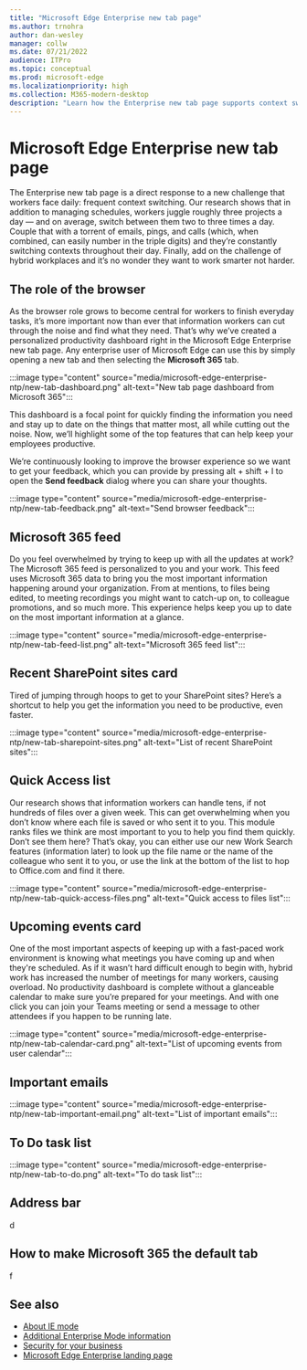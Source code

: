 ```yaml
---
title: "Microsoft Edge Enterprise new tab page"
ms.author: trnohra
author: dan-wesley
manager: collw
ms.date: 07/21/2022
audience: ITPro
ms.topic: conceptual
ms.prod: microsoft-edge
ms.localizationpriority: high
ms.collection: M365-modern-desktop
description: "Learn how the Enterprise new tab page supports context switching and increases worker productivity."
---
```


# Microsoft Edge Enterprise new tab page

The Enterprise new tab page is a direct response to a new challenge that workers face daily: frequent context switching. Our research shows that in addition to managing schedules, workers juggle roughly three projects a day — and on average, switch between them two to three times a day. Couple that with a torrent of emails, pings, and calls (which, when combined, can easily number in the triple digits) and they’re constantly switching contexts throughout their day. Finally, add on the challenge of hybrid workplaces and it’s no wonder they want to work smarter not harder.

## The role of the browser

As the browser role grows to become central for workers to finish everyday tasks, it’s more important now than ever that information workers can cut through the noise and find what they need. That’s why we’ve created a personalized productivity dashboard right in the Microsoft Edge Enterprise new tab page. Any enterprise user of Microsoft Edge can use this by simply opening a new tab and then selecting the **Microsoft 365** tab.

:::image type="content" source="media/microsoft-edge-enterprise-ntp/new-tab-dashboard.png" alt-text="New tab page dashboard from Microsoft 365":::

This dashboard is a focal point for quickly finding the information you need and stay up to date on the things that matter most, all while cutting out the noise. Now, we’ll highlight some of the top features that can help keep your employees productive.

We’re continuously looking to improve the browser experience so we want to get your feedback, which you can provide by pressing alt + shift + I to open the **Send feedback** dialog where you can share your thoughts.

:::image type="content" source="media/microsoft-edge-enterprise-ntp/new-tab-feedback.png" alt-text="Send browser feedback":::

## Microsoft 365 feed

Do you feel overwhelmed by trying to keep up with all the updates at work? The Microsoft 365 feed is personalized to you and your work. This feed uses Microsoft 365 data to bring you the most important information happening around your organization. From at mentions, to files being edited, to meeting recordings you might want to catch-up on, to colleague promotions, and so much more. This experience helps keep you up to date on the most important information at a glance.

:::image type="content" source="media/microsoft-edge-enterprise-ntp/new-tab-feed-list.png" alt-text="Microsoft 365 feed list":::

## Recent SharePoint sites card

Tired of jumping through hoops to get to your SharePoint sites? Here’s a shortcut to help you get the information you need to be productive, even faster.

:::image type="content" source="media/microsoft-edge-enterprise-ntp/new-tab-sharepoint-sites.png" alt-text="List of recent SharePoint sites":::

## Quick Access list

Our research shows that information workers can handle tens, if not hundreds of files over a given week. This can get overwhelming when you don’t know where each file is saved or who sent it to you. This module ranks files we think are most important to you to help you find them quickly. Don’t see them here? That’s okay, you can either use our new Work Search features (information later) to look up the file name or the name of the colleague who sent it to you, or use the link at the bottom of the list to hop to Office.com and find it there.

:::image type="content" source="media/microsoft-edge-enterprise-ntp/new-tab-quick-access-files.png" alt-text="Quick access to files list":::

## Upcoming events card

One of the most important aspects of keeping up with a fast-paced work environment is knowing what meetings you have coming up and when they're scheduled. As if it wasn’t hard difficult enough to begin with, hybrid work has increased the number of meetings for many workers, causing overload. No productivity dashboard is complete without a glanceable calendar to make sure you’re prepared for your meetings. And with one click you can join your Teams meeting or send a message to other attendees if you happen to be running late.

:::image type="content" source="media/microsoft-edge-enterprise-ntp/new-tab-calendar-card.png" alt-text="List of upcoming events from user calendar":::

## Important emails



:::image type="content" source="media/microsoft-edge-enterprise-ntp/new-tab-important-email.png" alt-text="List of important emails":::

## To Do task list

:::image type="content" source="media/microsoft-edge-enterprise-ntp/new-tab-to-do.png" alt-text="To do task list":::

## Address bar

d

## How to make Microsoft 365 the default tab

f

## See also

- [About IE mode](./edge-ie-mode.md)
- [Additional Enterprise Mode information](/internet-explorer/ie11-deploy-guide/enterprise-mode-overview-for-ie11)
- [Security for your business](./ms-edge-security-for-business)
- [Microsoft Edge Enterprise landing page](https://aka.ms/EdgeEnterprise)
